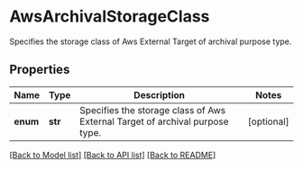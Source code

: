 # AwsArchivalStorageClass

Specifies the storage class of Aws External Target of archival purpose type.

## Properties
Name | Type | Description | Notes
------------ | ------------- | ------------- | -------------
**enum** | **str** | Specifies the storage class of Aws External Target of archival purpose type. | [optional] 

[[Back to Model list]](../README.md#documentation-for-models) [[Back to API list]](../README.md#documentation-for-api-endpoints) [[Back to README]](../README.md)



